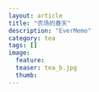 ```yaml
---
layout: article
title: "农场的春天"
description: "EverMemo"
category: tea
tags: []
image:
  feature:
  teaser: tea_b.jpg
  thumb:
---
```

